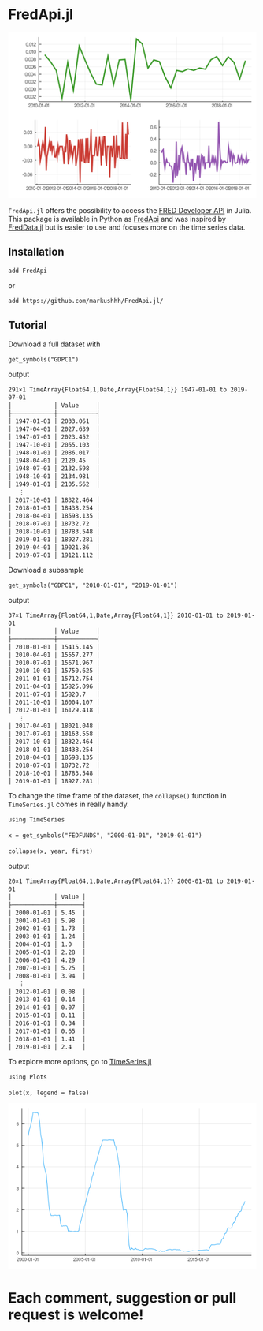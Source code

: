 # FredApi.jl

!["logo"](docs/src/assets/logo.png)

`FredApi.jl` offers the possibility to access the [FRED Developer API](https://research.stlouisfed.org/docs/api/) in Julia.
This package is available in Python as [FredApi](https://github.com/markushhh/FredApi) and was inspired by [FredData.jl](https://github.com/micahjsmith/FredData.jl) but is easier to use and focuses more on the time series data.

## Installation

```@julia
add FredApi
```

or

```@julia
add https://github.com/markushhh/FredApi.jl/
```

## Tutorial

Download a full dataset with

```@julia
get_symbols("GDPC1")
```

output

```@julia
291×1 TimeArray{Float64,1,Date,Array{Float64,1}} 1947-01-01 to 2019-07-01
│            │ Value     │
├────────────┼───────────┤
│ 1947-01-01 │ 2033.061  │
│ 1947-04-01 │ 2027.639  │
│ 1947-07-01 │ 2023.452  │
│ 1947-10-01 │ 2055.103  │
│ 1948-01-01 │ 2086.017  │
│ 1948-04-01 │ 2120.45   │
│ 1948-07-01 │ 2132.598  │
│ 1948-10-01 │ 2134.981  │
│ 1949-01-01 │ 2105.562  │
   ⋮
│ 2017-10-01 │ 18322.464 │
│ 2018-01-01 │ 18438.254 │
│ 2018-04-01 │ 18598.135 │
│ 2018-07-01 │ 18732.72  │
│ 2018-10-01 │ 18783.548 │
│ 2019-01-01 │ 18927.281 │
│ 2019-04-01 │ 19021.86  │
│ 2019-07-01 │ 19121.112 │
```

Download a subsample

```@julia
get_symbols("GDPC1", "2010-01-01", "2019-01-01")
```

output

```@julia
37×1 TimeArray{Float64,1,Date,Array{Float64,1}} 2010-01-01 to 2019-01-01
│            │ Value     │
├────────────┼───────────┤
│ 2010-01-01 │ 15415.145 │
│ 2010-04-01 │ 15557.277 │
│ 2010-07-01 │ 15671.967 │
│ 2010-10-01 │ 15750.625 │
│ 2011-01-01 │ 15712.754 │
│ 2011-04-01 │ 15825.096 │
│ 2011-07-01 │ 15820.7   │
│ 2011-10-01 │ 16004.107 │
│ 2012-01-01 │ 16129.418 │
   ⋮
│ 2017-04-01 │ 18021.048 │
│ 2017-07-01 │ 18163.558 │
│ 2017-10-01 │ 18322.464 │
│ 2018-01-01 │ 18438.254 │
│ 2018-04-01 │ 18598.135 │
│ 2018-07-01 │ 18732.72  │
│ 2018-10-01 │ 18783.548 │
│ 2019-01-01 │ 18927.281 │
```

To change the time frame of the dataset, the `collapse()` function in `TimeSeries.jl` comes in really handy.

```@julia
using TimeSeries

x = get_symbols("FEDFUNDS", "2000-01-01", "2019-01-01")

collapse(x, year, first)
```

output

```@julia
20×1 TimeArray{Float64,1,Date,Array{Float64,1}} 2000-01-01 to 2019-01-01
│            │ Value │
├────────────┼───────┤
│ 2000-01-01 │ 5.45  │
│ 2001-01-01 │ 5.98  │
│ 2002-01-01 │ 1.73  │
│ 2003-01-01 │ 1.24  │
│ 2004-01-01 │ 1.0   │
│ 2005-01-01 │ 2.28  │
│ 2006-01-01 │ 4.29  │
│ 2007-01-01 │ 5.25  │
│ 2008-01-01 │ 3.94  │
   ⋮
│ 2012-01-01 │ 0.08  │
│ 2013-01-01 │ 0.14  │
│ 2014-01-01 │ 0.07  │
│ 2015-01-01 │ 0.11  │
│ 2016-01-01 │ 0.34  │
│ 2017-01-01 │ 0.65  │
│ 2018-01-01 │ 1.41  │
│ 2019-01-01 │ 2.4   │
```

To explore more options, go to [TimeSeries.jl](https://github.com/JuliaStats/TimeSeries.jl/blob/master/docs/src/combine.md)

```@julia
using Plots

plot(x, legend = false)
```

!["plot"](docs/src/assets/plot.png)

# Each comment, suggestion or pull request is welcome!
